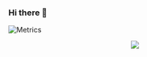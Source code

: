 ### Hi there 👋

![Metrics](https://metrics.lecoq.io/jiangye66?template=classic&base=header%2C%20activity%2C%20community%2C%20repositories%2C%20metadata&base.indepth=false&base.hireable=false&base.skip=false&config.timezone=Asia%2FShanghai)

<div align="center"> <img src="https://activity-graph.herokuapp.com/graph?jiangye66=sun0225SUN&theme=xcode" /> </div>
